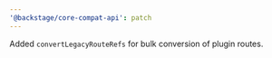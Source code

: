 ```yaml
---
'@backstage/core-compat-api': patch
---
```


Added `convertLegacyRouteRefs` for bulk conversion of plugin routes.
